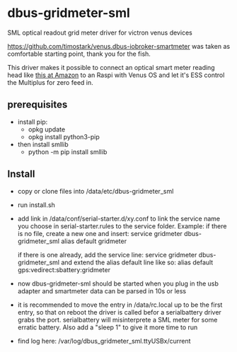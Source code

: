# dbus-gridmeter-sml
SML optical readout grid meter driver for victron venus devices

https://github.com/timostark/venus.dbus-iobroker-smartmeter was taken as comfortable starting point, thank you for the fish.

This driver makes it possible to connect an optical smart meter reading head like [this at Amazon](https://www.amazon.de/Hichi-Lesekopf-Stromz%C3%A4hler-optisch-auslesen/dp/B0BTC8RSKL/ref=sr_1_3) to an Raspi with Venus OS and let it's ESS control the Multiplus for zero feed in.

## prerequisites
* install pip:
   * opkg update
   * opkg install python3-pip
* then install smllib
   * python -m pip install smllib

## Install
* copy or clone files into /data/etc/dbus-gridmeter_sml
* run install.sh
* add link in /data/conf/serial-starter.d/xy.conf to link the service name you choose in serial-starter.rules to the service folder. Example:
  if there is no file, create a new one and insert:
    service gridmeter dbus-gridmeter_sml
    alias default gridmeter

  if there is one already, add the service line:
    service gridmeter       dbus-gridmeter_sml
  and extend the alias default line like so:
    alias default gps:vedirect:sbattery:gridmeter


* now dbus-gridmeter-sml should be started when you plug in the usb adapter and smartmeter data can be parsed in 10s or less
* it is recommended to move the entry in /data/rc.local up to be the first entry, so that on reboot the driver is called befor a serialbattery driver grabs the port. serialbattery will misinterprete a SML meter for some erratic battery. Also add a "sleep 1" to give it more time to run
* find log here: /var/log/dbus_gridmeter_sml.ttyUSBx/current
